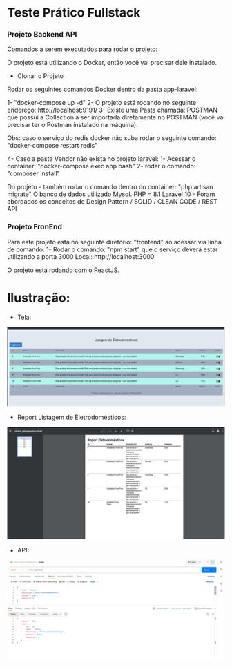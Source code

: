 
# Teste Prático Fullstack

### Projeto Backend API

Comandos a serem executados para rodar o projeto:


O projeto está utilizando o Docker, então você vai precisar dele instalado.

* Clonar o Projeto

Rodar os seguintes comandos Docker dentro da pasta app-laravel:

1- "docker-compose up -d"
2- O projeto está rodando no seguinte endereço: http://localhost:9191/
3- Existe uma Pasta chamada: POSTMAN que possui a Collection a ser importada diretamente no POSTMAN (você vai precisar ter o Postman instalado na máquina).

Obs: caso o serviço do redis docker não suba rodar o seguinte comando:
"docker-compose restart redis"

4- Caso a pasta Vendor não exista no projeto laravel:
1- Acessar o container: "docker-compose exec app bash"
2- rodar o comando: "composer install"

Do projeto - também rodar o comando dentro do container: "php artisan migrate"
O banco de dados utilizado Mysql.
PHP = 8.1
Laravel 10 - Foram abordados os conceitos de Design Pattern / SOLID / CLEAN CODE / REST API
### Projeto FronEnd

Para este projeto está no seguinte diretório: "frontend" ao acessar via linha de comando:
1- Rodar o comando: "npm start" que o serviço deverá estar utilizando a porta 3000
Local:            http://localhost:3000

O projeto está rodando com o ReactJS.

# Ilustração:

* Tela:
<img src="https://github.com/wasmont/teste_fullstack_php/blob/develop/app-laravel/public/images/tela.jpg" alt="Ilustração de Tela utilizando: ReactJS FrontEnd" title="Ilustração de Tela utilizando: ReactJS FrontEnd">

* Report Listagem de Eletrodomésticos:
<img src="https://github.com/wasmont/teste_fullstack_php/blob/develop/app-laravel/public/images/report.png" alt="Ilustração de Export Report PDF" title="Ilustração de Export Report PDF">

* API:

<img src="https://github.com/wasmont/teste_fullstack_php/blob/develop/app-laravel/public/images/api_laravel.png" alt="Ilustração de API utilizando: Laravel 10x BackEnd" title="Ilustração de API utilizando: Laravel 10x BackEnd">





